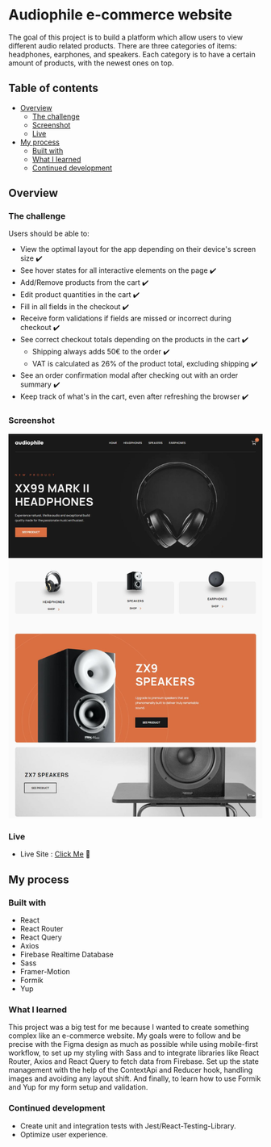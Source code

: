 # Audiophile e-commerce website

The goal of this project is to build a platform which allow users to view different audio related products. There are three categories of items: headphones, earphones, and speakers. Each category is to have a certain amount of products, with the newest ones on top.

## Table of contents

- [Overview](#overview)
  - [The challenge](#the-challenge)
  - [Screenshot](#screenshot)
  - [Live](#links)
- [My process](#my-process)
  - [Built with](#built-with)
  - [What I learned](#what-i-learned)
  - [Continued development](#continued-development)

## Overview

### The challenge

Users should be able to:

- View the optimal layout for the app depending on their device's screen size :heavy_check_mark:
- See hover states for all interactive elements on the page :heavy_check_mark:
- Add/Remove products from the cart :heavy_check_mark:
- Edit product quantities in the cart :heavy_check_mark:
- Fill in all fields in the checkout :heavy_check_mark:
- Receive form validations if fields are missed or incorrect during checkout :heavy_check_mark:
- See correct checkout totals depending on the products in the cart :heavy_check_mark:
  - Shipping always adds 50€ to the order :heavy_check_mark:
  - VAT is calculated as 26% of the product total, excluding shipping :heavy_check_mark:
- See an order confirmation modal after checking out with an order summary :heavy_check_mark:
- Keep track of what's in the cart, even after refreshing the browser :heavy_check_mark:

### Screenshot

![](./src/assets/screenshots/Capture.JPG)

### Live

- Live Site : [Click Me](https://ecommerce-antonis-maras.netlify.app/) :rocket:

## My process

### Built with

- React
- React Router
- React Query
- Axios
- Firebase Realtime Database
- Sass
- Framer-Motion
- Formik
- Yup

### What I learned

This project was a big test for me because I wanted to create something complex like an e-commerce website. My goals were to follow and be precise with the Figma design as much as possible while using mobile-first workflow, to set up my styling with Sass and to integrate libraries like React Router, Axios and React Query to fetch data from Firebase. Set up the state management with the help of the ContextApi and Reducer hook, handling images and avoiding any layout shift. And finally, to learn how to use Formik and Yup for my form setup and validation.

### Continued development

- Create unit and integration tests with Jest/React-Testing-Library.
- Optimize user experience.
